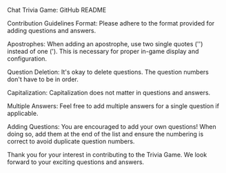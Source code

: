 
                                                
Chat Trivia Game: GitHub README

Contribution Guidelines
Format: Please adhere to the format provided for adding questions and answers.

Apostrophes: When adding an apostrophe, use two single quotes ('') instead of one ('). This is necessary for proper in-game display and configuration.

Question Deletion: It's okay to delete questions. The question numbers don't have to be in order.

Capitalization: Capitalization does not matter in questions and answers.

Multiple Answers: Feel free to add multiple answers for a single question if applicable.

Adding Questions: You are encouraged to add your own questions! When doing so, add them at the end of the list and ensure the numbering is correct to avoid duplicate question numbers.

Thank you for your interest in contributing to the Trivia Game. We look forward to your exciting questions and answers. 
